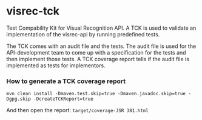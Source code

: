 # visrec-tck
Test Compability Kit for Visual Recognition API. A TCK is used to validate an implementation of the visrec-api by running predefined tests.

The TCK comes with an audit file and the tests. The audit file is used for the API-development team to come up with a specification for the tests
and then implement those tests. A TCK coverage report tells if the audit file is implemented as tests for implementors. 

### How to generate a TCK coverage report
`mvn clean install -Dmaven.test.skip=true -Dmaven.javadoc.skip=true -Dgpg.skip -DcreateTCKReport=true`

And then open the report: `target/coverage-JSR 381.html`
